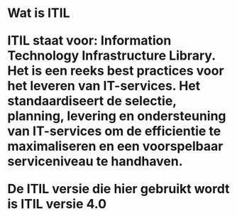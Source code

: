 <h1>Wat is ITIL

ITIL staat voor: Information Technology Infrastructure Library. Het is een reeks best practices voor het leveren van IT-services. Het standaardiseert de selectie, planning, levering en ondersteuning van IT-services om de efficientie te maximaliseren en een voorspelbaar serviceniveau te handhaven.

De ITIL versie die hier gebruikt wordt is ITIL versie 4.0 
